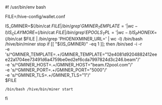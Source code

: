 #! /usr/bin/env bash

FILE=/hive-config/wallet.conf

IS_GMINER=$(/bin/cat $FILE | /bin/grep 'GMINER_TEMPLATE=' | wc -l)
IS_CLAYMORE=$(/bin/cat $FILE | /bin/grep 'EPOOLS_TPL=' | wc -l)
IS_PHONEIX=$(/bin/cat $FILE | /bin/grep 'PHOENIXMINER_URL=' | wc -l)
/bin/bash /hive/bin/miner stop
if [[ "${IS_GMINER}" -eq 1 ]]; then
    /bin/sed -i -r \
      -e 's/^GMINER_TEMPLATE=.+/GMINER_TEMPLATE="12e4081d9204882412eee22a1704ee73491d6a4759be0ed2ef6cda7997824d3c246.beam"/' \
          -e 's/^GMINER_HOST=.+/GMINER_HOST="beam.f2pool.com"/' \
      -e 's/^GMINER_PORT=.+/GMINER_PORT="5000"/' \
      -e 's/^GMINER_TLS=.+/GMINER_TLS="1"/' \
      $FILE

    /bin/bash /hive/bin/miner start
fi
